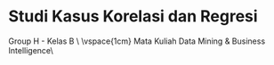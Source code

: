 # Studi Kasus Korelasi dan Regresi
Group H - Kelas B \\
\vspace{1cm}
Mata Kuliah Data Mining & Business Intelligence\\

